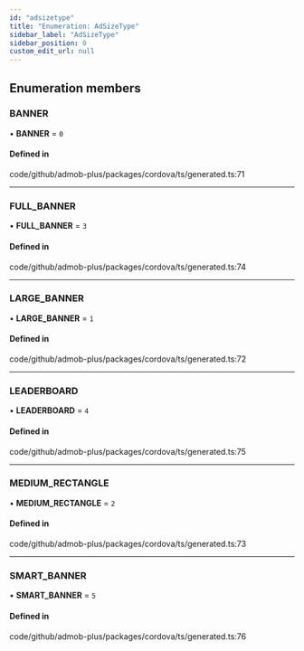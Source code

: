 ```yaml
---
id: "adsizetype"
title: "Enumeration: AdSizeType"
sidebar_label: "AdSizeType"
sidebar_position: 0
custom_edit_url: null
---
```


## Enumeration members

### BANNER

• **BANNER** = `0`

#### Defined in

code/github/admob-plus/packages/cordova/ts/generated.ts:71

___

### FULL\_BANNER

• **FULL\_BANNER** = `3`

#### Defined in

code/github/admob-plus/packages/cordova/ts/generated.ts:74

___

### LARGE\_BANNER

• **LARGE\_BANNER** = `1`

#### Defined in

code/github/admob-plus/packages/cordova/ts/generated.ts:72

___

### LEADERBOARD

• **LEADERBOARD** = `4`

#### Defined in

code/github/admob-plus/packages/cordova/ts/generated.ts:75

___

### MEDIUM\_RECTANGLE

• **MEDIUM\_RECTANGLE** = `2`

#### Defined in

code/github/admob-plus/packages/cordova/ts/generated.ts:73

___

### SMART\_BANNER

• **SMART\_BANNER** = `5`

#### Defined in

code/github/admob-plus/packages/cordova/ts/generated.ts:76
